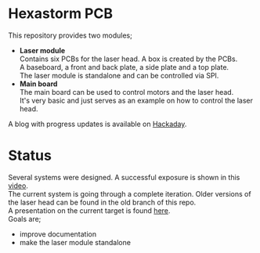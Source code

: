 # Hexastorm PCB
This repository provides two modules;
 * **Laser module**  
    Contains six PCBs for the laser head. A box is created by the PCBs.  
    A baseboard, a front and back plate, a side plate and a top plate.  
    The laser module is standalone and can be controlled via SPI.  
 * **Main board**  
    The main board can be used to control motors and the laser head.  
    It's very basic and just serves as an example on how to control the laser head.   
    
A blog with progress updates is available on [Hackaday](https://hackaday.io/project/21933-open-hardware-fast-high-resolution-laser). 

# Status
Several systems were designed. A successful exposure is shown in this [video](https://youtu.be/dR09Tev0cPk).  
The current system is going through a complete iteration. Older versions of the laser head can be found in
the old branch of this repo.    
A presentation on the current target is found [here](https://youtu.be/b7ArZDhsyfI).  
Goals are;
  - improve documentation
  - make the laser module standalone  

